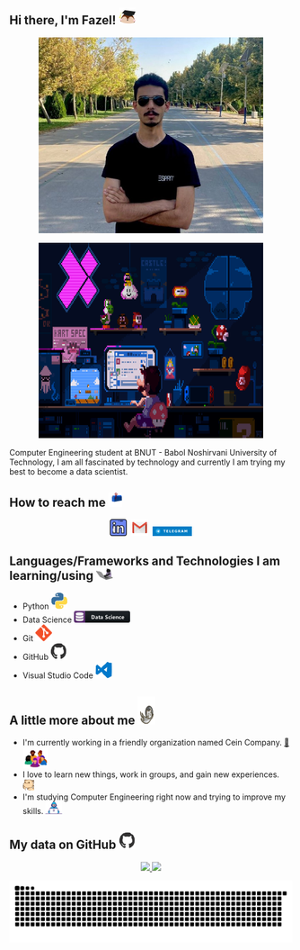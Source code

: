 ## Hi there, I'm Fazel! <img src="https://github.com/FazelHaghighi/FazelHaghighi/blob/main/media/hedgehog.webp" width="30">

<p align="center">
  <img src="photo-of-me.jpg" width="400">
</p>

<p align="center">
  <img src="https://github.com/FazelHaghighi/FazelHaghighi/blob/main/media/cool.gif" height="347" width="400">
</p>

Computer Engineering student at BNUT - Babol Noshirvani University of Technology, I am all fascinated by technology and currently I am trying my best to become a data scientist.

## How to reach me <img src="https://github.com/FazelHaghighi/FazelHaghighi/blob/main/media/letterbox.gif?raw=true" width="25"/>

<p align="center">
  <a href="https://www.linkedin.com/in/mohammadfazel-abdhaghighi-33912a234/" target="_blank"><img width="30" src="https://github.com/FazelHaghighi/FazelHaghighi/blob/main/media/linkedin.png?raw=true"></a>&nbsp;
  <a href="mailto:fazel.haghighi1399@gmail.com"><img src="https://github.com/FazelHaghighi/FazelHaghighi/blob/main/media/gmail.png" width="30"></a>&nbsp;
  <a href="https://t.me/GitTheForkOffMe" target="_blank"><img width="70" src="https://github.com/FazelHaghighi/FazelHaghighi/blob/main/media/-Telegram-blue.png"></a>
</p>

## Languages/Frameworks and Technologies I am learning/using <img width="30" src="https://github.com/FazelHaghighi/FazelHaghighi/blob/main/media/dev-cat.webp">

- Python <img alt="Fazel-Python" height="30" width="30" src="https://github.com/FazelHaghighi/FazelHaghighi/blob/main/media/python.webp">
- Data Science <img width="100" src="https://github.com/FazelHaghighi/FazelHaghighi/blob/main/media/datascience.png">
- Git <img height="30" width="30" src="https://github.com/FazelHaghighi/FazelHaghighi/blob/main/media/git-original.png">
- GitHub <img height="30" width="30" src="https://github.com/FazelHaghighi/FazelHaghighi/blob/main/media/github.webp">
- Visual Studio Code <img height="30" width="30" src="https://github.com/FazelHaghighi/FazelHaghighi/blob/main/media/vs.webp">

## A little more about me <img height="50" width="30" src="https://github.com/FazelHaghighi/FazelHaghighi/blob/main/media/astro-cat.webp">

- I'm currently working in a friendly organization named Cein Company. [:link:](https://github.com/Cein-Company) <img src="https://github.com/FazelHaghighi/FazelHaghighi/blob/main/media/colleagues.webp" width="45">
- I love to learn new things, work in groups, and gain new experiences. <img src="https://github.com/FazelHaghighi/FazelHaghighi/blob/main/media/hyperkitty.gif?raw=true" width="20"/>
- I'm studying Computer Engineering right now and trying to improve my skills. <img alt="GIF" src="https://github.com/FazelHaghighi/FazelHaghighi/blob/main/media/Developer.gif" width="30"/>

## My data on GitHub <img height="30" width="30" src="https://github.com/FazelHaghighi/FazelHaghighi/blob/main/media/github.webp">

<div align="center">
  <a href="https://github.com/FazelHaghighi">
  <img height="180em" src="https://github-readme-stats.vercel.app/api?username=FazelHaghighi&show_icons=true&theme=dracula&include_all_commits=true&count_private=true"/>
  <img height="180em" src="https://github-readme-stats.vercel.app/api/top-langs/?username=FazelHaghighi&layout=compact&langs_count=7&theme=dracula"/>

![FazelHaghighi snake gif](https://github.com/FazelHaghighi/FazelHaghighi/blob/output/github-contribution-grid-snake.svg)

</div>
